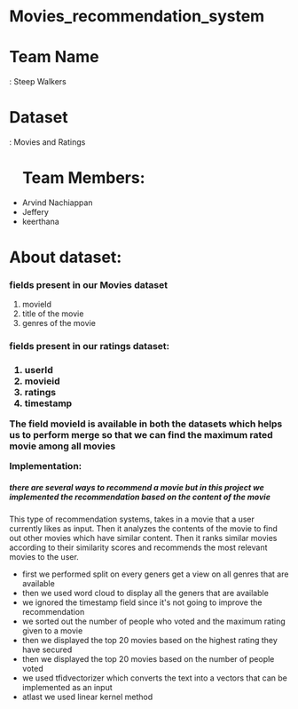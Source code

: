 # Movies_recommendation_system
<h1>Team Name</h1> : Steep Walkers

<h1>Dataset</h1> : Movies and Ratings

<ul><h1>Team Members:</h1>
  <li>Arvind Nachiappan</li> 
  <li>Jeffery</li>
  <li>keerthana</li>
</ul>
<h1>About dataset:</h1>

<h3>fields present in our Movies dataset</h3>
<ol>
    <li>movieId</li>
    <li>title of the movie</li>
    <li>genres of the movie</li>
</ol>
<h3>fields present in our ratings dataset:<h3>
 <ol>
    <li>userId</li>
   <li>movieid</li>
   <li>ratings</li>
   <li>timestamp</li>
 </ol>
    
 The field movieId is available in both the datasets which helps us to perform merge so that we can find the maximum rated movie among all movies
 
Implementation:
  <h5>there are several ways to recommend a movie but in this project we implemented the recommendation based on the content of the movie</h5> 
  
  <p>This type of recommendation systems, takes in a movie that a user currently likes as input. 
  Then it analyzes the contents of the movie to find out other movies which have similar content. 
  Then it ranks similar movies according to their similarity scores and recommends the most relevant movies to the user.</p>
  
  <ul>
  <li> first we performed split on every geners get a view on all genres that are available</li>
  <li> then we used word cloud to display all the geners that are available</li>
  <li>we ignored the timestamp field since it's not going to improve the recommendation</li>
  <li> we sorted out the number of people who voted and the maximum rating given to a movie</li>
  <li>then we displayed the top 20 movies based on the highest rating they have secured</li> 
  <li>then we displayed the top 20 movies based on the number of people voted</li>
  <li>we used tfidvectorizer which converts the text into a vectors that can be implemented as an input</li>
  <li>atlast we used linear kernel method</li>
  </ul>
    

  
  
